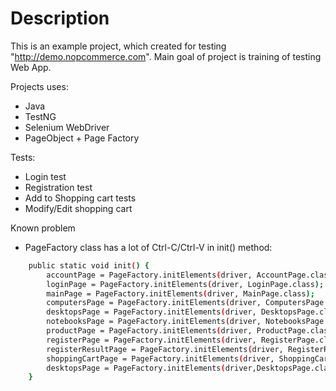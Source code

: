 # Description
This is an example project, which created for testing "http://demo.nopcommerce.com".
Main goal of project is training of testing Web App.

Projects uses:
 - Java
 - TestNG
 - Selenium WebDriver
 - PageObject + Page Factory

Tests:
- Login test
- Registration test
- Add to Shopping cart tests
- Modify/Edit shopping cart

Known problem
- PageFactory class has a lot of Ctrl-C/Ctrl-V in init() method:

```sh
    public static void init() {
        accountPage = PageFactory.initElements(driver, AccountPage.class);
        loginPage = PageFactory.initElements(driver, LoginPage.class);
        mainPage = PageFactory.initElements(driver, MainPage.class);
        computersPage = PageFactory.initElements(driver, ComputersPage.class);
        desktopsPage = PageFactory.initElements(driver, DesktopsPage.class);
        notebooksPage = PageFactory.initElements(driver, NotebooksPage.class);
        productPage = PageFactory.initElements(driver, ProductPage.class);
        registerPage = PageFactory.initElements(driver, RegisterPage.class);
        registerResultPage = PageFactory.initElements(driver, RegisterResultPage.class);
        shoppingCartPage = PageFactory.initElements(driver, ShoppingCartPage.class);
        desktopsPage = PageFactory.initElements(driver,DesktopsPage.class);
    }
```

